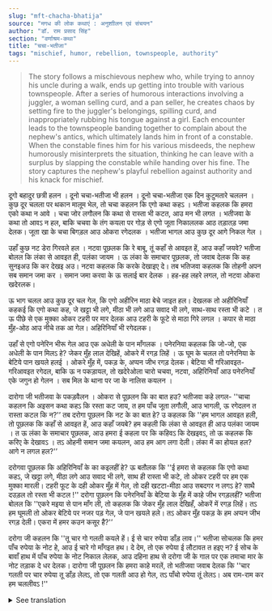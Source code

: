 ```yaml
---
slug: "mft-chacha-bhatija"
source: "मगध की लोक कथाएं : अनुशाीलन एवं संचयन"
author: "डॉ. राम प्रसाद सिंह"
section: "वर्णाश्रम-कथा"
title: "चचा-भतीजा"
tags: "mischief, humor, rebellion, townspeople, authority"
---
```

<blockquote>
The story follows a mischievous nephew who, while trying to annoy his uncle during a walk, ends up getting into trouble with various townspeople. After a series of humorous interactions involving a juggler, a woman selling curd, and a pan seller, he creates chaos by setting fire to the juggler's belongings, spilling curd, and inappropriately rubbing his tongue against a girl. Each encounter leads to the townspeople banding together to complain about the nephew's antics, which ultimately lands him in front of a constable. When the constable fines him for his various misdeeds, the nephew humorously misinterprets the situation, thinking he can leave with a surplus by slapping the constable while handing over his fine. The story captures the nephew's playful rebellion against authority and his knack for mischief.
</blockquote>

दूगो बहादुर छत्री हलन । दूनो चचा-भतीजा भी हलन । दूनो चचा-भतीजा एक दिन कुटुमतारे चललन । कुछ दूर चलला पर थकान मालूम भेल, तो चचा कहलन कि एगो कथा कहऽ । भतीजा कहलक कि हमरा एको कथा न आवे । चचा जोर लगौलन कि कथा से रास्ता भी कटत, आउ मन भी लगत । भतीजवा के कथा तो आवऽ न हल, बाकि चचवा के तंग कयला पर गोड़ से एगो जूता निकाललक आठ तड़ातड़ जमा देलक। जूता खा के चचा बिगड़ल आउ ओकरा रगेदलक । भतीजा भागल आउ कुछ दूर आगे निकल गेल । 

उहाँ कुछ नट डेरा गिरवले हल । नटवा पूछलक कि रे बाबू, तूं कहाँ से आवइत हें, आउ कहाँ जयवे? भतीजा बोलल कि लंका से आवइत ही, पलंका जायम । ऊ लंका के समाचार पूछलक, तो जवाब देलक कि कह सुनइअउ कि कर देखइ अउ। नटवा कहलक कि करके देखाइए दे। तब भतिजवा कहलक कि तोहनी अपन सब समान जमा कर । समान जमा करवा के ऊ सलाई बार देलक । हह-हह लहरे लगल, तो नटवा ओकरा खदेरलक। 

ऊ भाग चलल आउ कुछ दूर चल गेल, कि एगो अहीरिन माठा बेचे जाइत हल। देखलक तो अहीरिनियाँ कहकई कि एगो कथा कह, जे खट्टा भी लगे, मीठा भी लगे आउ सवाद भी लगे, साथ-साथ रस्ता भी कटे । त ऊ पीछे से एक मुक्का ओकर टहरी पर मार देलक आउ टहरी के फूटे से माठा गिरे लगल । कपार से माठा मुँह-ओठ आउ नीचे तक आ गेल। अहिरिनियाँ भी रगेदलक। 

उहाँ से एगो पनेरिन भीरू गेल आउ एक अधेली के पान माँगलक । पनेरनिया कहलक कि जो-जो, एक अधेली के पान मिलऽ हे? जेकर मुँह लाल देखिहें, ओकरे में रगड़ लिहें । ऊ घूम के चलल तो पनेरनिया के बेटिये पान खयले हलई । ओकरे मुँह में, पकड़ के, अप्पन जीभ रगड़ देलक। बेटिया भी गरिआवइत-गरिआवइत रगेदल, बाकि ऊ न पकड़ायल, तो खदेरेओला चारो चचवा, नटवा, अहिरिनियाँ आउ पनेरनियाँ एके जगुन हो गेलन । सब मिल के थाना पर जा के नालिस कयलन । 

दारोगा जी भतीजवा के पकड़वैलन । ओकरा से पूछलन कि का बात हउ? भतीजवा कहे लगल- ''चाचा कहलन कि अइसन कथा कहऽ कि रस्ता कट जाय, त हम पाँच जूता लगौली, आउ भागली, ऊ रगेदलन त रास्ता कटल कि न?'’ तब दरोगा पूछलन कि नट के का बात हे? उ कहलक कि ''हम भागल आवइत हली, तो पूछलक कि कहाँ से आवइत हें, आउ कहाँ जयबे? हम कहली कि लंका से आवइत ही आउ पलंका जायम । त ऊ लंका के समाचार पूछलक, आउ हमरा ई कहला पर कि कहिवऽ कि देखइवऽ, तो ऊ कहलक कि करिए के देखावऽ । तऽ ओहनी समान जमा कयलन, आउ हम आग लगा देली। लंका में का होयल हल? आगे न लगल हल?'’ 

दरोगवा पूछलक कि अहिरिनियाँ के का कइलहीं हे?  ऊ बतौलक कि ''ई हमरा से कहलक कि एगो कथा कहऽ, जे खट्टा लगे, मीठा लगे आउ सवाद भी लगे, साथ ही रास्ता भी कटे, तो ओकर टहरी पर हम एक मुक्का मारली। टहरी फूट के दही ओकर मुँह में गेल, तो दही खटटा-मीठा आउ सबदगर न लगऽ हे? साथै दउड़ल तो रस्ता भी कटल !'' दरोगा पूछलन कि पनेरनियाँ के बेटिया के मुँह में काहे जीभ रगड़लहीं?   भतीजा बोलल कि ''एकरे मइया से पान माँग ली, तो कहलक कि जेकर मुँह लाल देखिहँ, ओकरें में रगड़ लिहें। तऽ हम घूमली तो ओकर बेटिये पर नजर पड़ गेल, जे पान खयले हले। तऽ ओकर मुँह पकड़ के हम अप्पन जीभ रगड़ देली। एकरा में हमर कउन कसूर है?'’ 

दरोगा जी कहलन कि ''तू चार गो गलती कयले हें। ई से चार रुपेया डाँड़ लाव।'' भतीजा सोचलक कि हमर पाँच रुपेया के नोट हे, आउ ई चारे गो माँगइत हथ। दे देम, तो एक रुपेया ई लौटावत त हइए न? ई सोच के बावाँ हाथ में पाँच रुपेया के नोट निकाल लेलक, आउ दहिना हाथ से दरोगा जी के गाल पर एक तमाचा मार के नोट तड़ाक दे धर देलक। दारोगा जी पूछलन कि हमरा काहे मरलें, तो भतीजवा जवाब देलक कि ''चार गलती पर चार रुपेया तू डाँड़ लेलऽ, तो एक गलती आउ हो गेल, तऽ पाँचो रुपेया तूं लेलऽ। अब राम-राम कर हम चललीवऽ !'' 

<details>
<summary>See translation</summary>

Two brave Chhatris were walking. Both the uncle and nephew were also walking together. One day, the uncle and nephew set out to visit relatives. After walking for a while, they felt tired, so the uncle said, "Tell a story." The nephew replied that he didn't know any stories. The uncle insisted that storytelling would help pass the time and keep their minds engaged. The nephew couldn't recall any story, but to annoy his uncle, he took off a shoe and hit him a few times. After getting hit with the shoe, the uncle got angry and began to chase him. The nephew ran away and went a little further ahead.

There, he saw a juggler selling roasted chickpeas. The juggler asked, "Hey, where are you coming from and where are you going?" The nephew replied, "I'm coming from Lanka, and I'm going to Palanka." The juggler inquired about news from Lanka, to which the nephew said, "You tell me and I'll see." The juggler challenged him to show him how. So the nephew asked him to gather all his belongings. After gathering the belongings, he set the chickpeas on fire. The juggler started laughing, but the nephew pushed him away.

As he was running away and had gone a bit further, he encountered a woman selling curd. The woman asked him to tell a story that was both sour and sweet and also entertaining, so that the journey would be easier. He, in a mischievous mood, punched the vessel of curd, causing it to spill everywhere. The curd splashed all over him from head to toe. The woman also chased him.

Then, a lady selling pan (betel leaf) showed up and asked a young girl for some pan. The lady told her, "Just look for any girl with red lips, and rub the pan on her." As he was turning around, the nephew noticed that the girl was eating pan. He caught her mouth and rubbed his tongue on it. The girl, too, felt offended and ran away, but she couldn't catch him, so the four people—the uncle, the juggler, the woman selling curd, and the pan seller—came together and went to the police station to file a complaint.

The constable caught the nephew and asked him what happened. The nephew recounted, "My uncle asked me to tell a story to pass the time, and I kicked five shoes and ran away; they chased me, and did the path get cut or not?" Then the constable asked about the juggler. The nephew explained how he had run into the juggler and after saying he was coming from Lanka, the juggler asked for news. They ended up gathering the belongings which he set on fire.

The constable asked what he did to the woman selling curd. The nephew recounted, "She asked me to tell a story that is sour, sweet, and entertaining to pass the time, so I punched her pot. The yogurt splashed on my face; isn't it sour and sweet?" The constable then asked why he rubbed his tongue on the pan seller’s daughter. The nephew replied, "She asked me for pan, and I was told to look for a girl with red lips to rub it on. So, I turned around and saw her eating the pan and caught her mouth to rub my tongue on it. What fault do I have in this?"

The constable said, "You have made four mistakes. Bring me four rupees as a fine." The nephew thought he had a five-rupee note, and since he was being asked for four rupees, he figured if he paid that, he might as well be given back one rupee, right? So thinking this, he took out the five-rupee note and, with his right hand, slapped the constable’s face and pushed the note into his hand. The constable asked why he hit him, to which the nephew replied, "You collected four rupees for four mistakes, and now one more mistake has occurred  with me slapping you, so you take the five rupees. Now I’m off saying my goodbyes!"
</details>